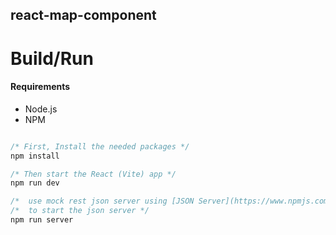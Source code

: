 ## react-map-component

# Build/Run

#### Requirements

- Node.js
- NPM

```javascript

/* First, Install the needed packages */
npm install

/* Then start the React (Vite) app */
npm run dev

/*  use mock rest json server using [JSON Server](https://www.npmjs.com/package/json-server) */
/*  to start the json server */
npm run server

```
